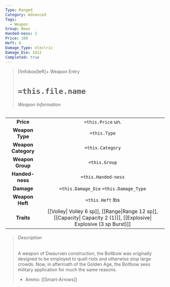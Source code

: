 ```yaml
---
Type: Ranged
Category: Advanced
Tags:
  - Weapon
Group: Bows
Handed-ness: 2
Price: 160
Heft: 6
Damage_Type: electric
Damage_Die: 1d12
Completed: true
---
```

> [!infobox|left]+ Weapon Entry
> # `=this.file.name`
> ###### Weapon Information
|                     |                                                                                         |
|:-------------------:|:---------------------------------------------------------------------------------------:|
|      **Price**      |                                    `=this.Price` un.                                    |
|   **Weapon Type**   |                                      `=this.Type`                                       |
| **Weapon Category** |                                    `=this.Category`                                     |
|  **Weapon Group**   |                                      `=this.Group`                                      |
|   **Handed-ness**   |                                   `=this.Handed-ness`                                   |
|     **Damage**      |                         `=this.Damage_Die` `=this.Damage_Type`                          |
|   **Weapon Heft**   |                                    `=this.Heft` lbs                                     |
|     **Traits**      | [[Volley\| Volley 6 sp]], [[Range\|Range 12 sp]], [[Capacity\| Capacity 2 (1)]], [[Explosive\| Explosive (3 sp Burst)]] |
> ###### *Description*
> A weapon of Dwaurven construction, the Boltbow was originally designed to be employed to quell riots and otherwise stop large crowds. Now, in aftermath of the Golden Age, the Boltbow sees military application for much the same reasons. 
> - Ammo: [[Smart-Arrows]]